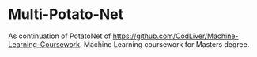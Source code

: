 # Multi-Potato-Net
As continuation of PotatoNet of https://github.com/CodLiver/Machine-Learning-Coursework. Machine Learning coursework for Masters degree. 
